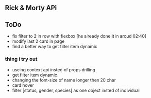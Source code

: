## Rick & Morty APi

## ToDo
* fix filter to 2 in row with flexbox [he already done it in aroud 02:40]
* modify last 2 card in page
* find a better way to get filter item dynamic

### thing i try out
* useing context api insted of props drilling
* get filter item dynamic
* changing the font-size of name longer then 20 char
* card hover
* filter [status, gender, species] as one object insted of individual